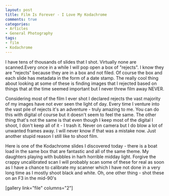 ```yaml
---
layout: post
title: Film Is Forever - I Love My Kodachrome
comments: true
categories:
- Articles
- General Photography
tags:
- film
- Kodachrome
---
```

I have tens of thousands of slides that I shot. Virtually none are scanned.Every once in a while I will pop open a box of "rejects". I know they are "rejects" because they are in a box and not filed. Of course the box and each slide has metadata in the form of a date stamp. The really cool thing about looking at some of these is finding images that I rejected based on things that at the time seemed important but I never threw film away NEVER.

Considering most of the film I ever shot I declared rejects the vast majority of my images have not ever seen the light of day. Every time I venture into the vast pile of rejects it's an adventure - truly amazing to me. You can do this with digital of course but it doesn't seem to feel the same. The other thing that's not the same is that even though I keep most of the digital I shoot, I don't keep all of it - I trash it. Never on camera but I do blow a lot of unwanted frames away. I will never know if that was a mistake now. Just another stupid reason I still like to shoot film.

Here is one of the Kodachrome slides I discovered today - there is a boat load in the same box that are fantastic and all of the same theme. My daughters playing with bubbles in harh horrible midday light. Forgive the crappy uncalibrated scan I will probably scan some of these for real as soon as I have a chance to calibrate my scanner which I have not done in a very long time as I mostly shoot black and white. Oh, one other thing - shot these on an F3 in the mid-90's

[gallery link="file" columns="2"] 